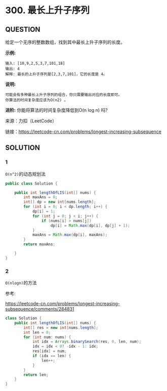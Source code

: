 # 300. 最长上升子序列

## QUESTION

给定一个无序的整数数组，找到其中最长上升子序列的长度。

**示例:**

    输入: [10,9,2,5,3,7,101,18]
    输出: 4 
    解释: 最长的上升子序列是[2,3,7,101]，它的长度是 4。

**说明:**

    可能会有多种最长上升子序列的组合，你只需要输出对应的长度即可。
    你算法的时间复杂度应该为O(n2) 。
    
**进阶:** 你能将算法的时间复杂度降低到O(n log n) 吗?

来源：力扣（LeetCode）

链接：https://leetcode-cn.com/problems/longest-increasing-subsequence

## SOLUTION

### 1

`O(n^2)`的动态规划法

```java
public class Solution {

    public int lengthOfLIS(int[] nums) {
        int maxAns = 0;
        int[] dp = new int[nums.length];
        for (int i = 0; i < dp.length; i++) {
            dp[i] = 1;
            for (int j = 0; j < i; j++) {
                if (nums[i] > nums[j])
                    dp[i] = Math.max(dp[i], dp[j] + 1);
            }
            maxAns = Math.max(dp[i], maxAns);
        }
        return maxAns;

    }
}
```

### 2 

`O(nlogn)`的方法

参考:

https://leetcode-cn.com/problems/longest-increasing-subsequence/comments/284831

```java
class Solution {
    public int lengthOfLIS(int[] nums) {
        int[] res = new int[nums.length];
        int len = 0;
        for (int num: nums) {
            int idx = Arrays.binarySearch(res, 0, len, num);
            idx = idx < 0? -idx - 1: idx;
            res[idx] = num;
            if (idx == len) {
                len++;
            }
        }
        return len;
    }
}
```